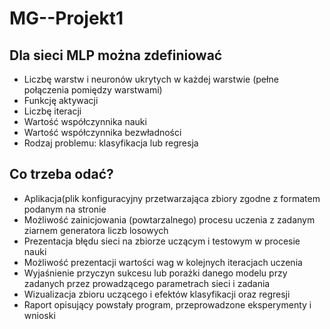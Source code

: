 # MG--Projekt1

## Dla sieci MLP można zdefiniować

* Liczbę warstw i neuronów ukrytych w każdej warstwie (pełne połączenia pomiędzy warstwami)
* Funkcję aktywacji
* Liczbę iteracji
* Wartość współczynnika nauki
* Wartość współczynnika bezwładności
* Rodzaj problemu: klasyfikacja lub regresja

## Co trzeba odać?
* Aplikacja(plik konfiguracyjny przetwarzająca zbiory zgodne z formatem podanym na stronie
* Możliwość zainicjowania (powtarzalnego) procesu uczenia z zadanym ziarnem generatora liczb losowych
* Prezentacja błędu sieci na zbiorze uczącym i testowym w procesie nauki
* Możliwość prezentacji wartości wag w kolejnych iteracjach uczenia
* Wyjaśnienie przyczyn sukcesu lub porażki danego modelu przy zadanych przez prowadzącego parametrach sieci i zadania
* Wizualizacja zbioru uczącego i efektów klasyfikacji oraz regresji
* Raport opisujący powstały program, przeprowadzone eksperymenty i wnioski

